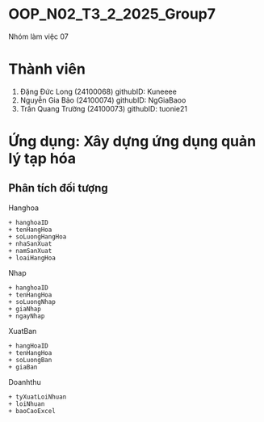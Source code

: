 # OOP_N02_T3_2_2025_Group7
Nhóm làm việc 07
# Thành viên
 1. Đặng Đức Long (24100068) githubID: Kuneeee
 2. Nguyễn Gia Bảo (24100074) githubID: NgGiaBaoo
 3. Trần Quang Trường (24100073) githubID: tuonie21
# Ứng dụng: Xây dựng ứng dụng quản lý tạp hóa

## Phân tích đối tượng

Hanghoa
```
+ hanghoaID
+ tenHangHoa
+ soLuongHangHoa
+ nhaSanXuat
+ namSanXuat
+ loaiHangHoa

```

Nhap
```
+ hanghoaID
+ tenHangHoa
+ soLuongNhap
+ giaNhap
+ ngayNhap

```
XuatBan
```
+ hangHoaID
+ tenHangHoa
+ soLuongBan
+ giaBan

```
Doanhthu
```
+ tyXuatLoiNhuan
+ loiNhuan
+ baoCaoExcel
```
